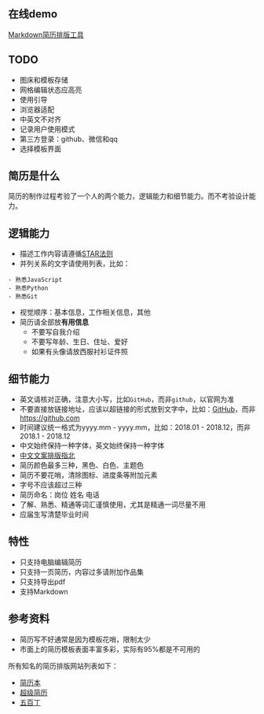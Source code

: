 ## 在线demo

[Markdown简历排版工具](https://resume.mdnice.com/)

## TODO

- 图床和模板存储
- 网格编辑状态应高亮
- 使用引导
- 浏览器适配
- 中英文不对齐
- 记录用户使用模式
- 第三方登录：github、微信和qq
- 选择模板界面

## 简历是什么

简历的制作过程考验了一个人的两个能力，逻辑能力和细节能力。而不考验设计能力。

## 逻辑能力

- 描述工作内容请遵循[STAR法则](https://baike.baidu.com/item/STAR%E6%B3%95%E5%88%99/9056070?fr=aladdin)
- 并列关系的文字请使用列表，比如：

```
- 熟悉JavaScript
- 熟悉Python
- 熟悉Git
```

- 视觉顺序：基本信息，工作相关信息，其他
- 简历请全部放**有用信息**
  - 不要写自我介绍
  - 不要写年龄、生日、住址、爱好
  - 如果有头像请放西服衬衫证件照

## 细节能力

- 英文请核对正确，注意大小写，比如`GitHub`，而非`github`，以官网为准
- 不要直接放链接地址，应该以超链接的形式放到文字中，比如：[GitHub](https://github.com)，而非 https://github.com
- 时间建议统一格式为yyyy.mm - yyyy.mm，比如：2018.01 - 2018.12，而非 2018.1 - 2018.12
- 中文始终保持一种字体，英文始终保持一种字体
- [中文文案排版指北](https://github.com/sparanoid/chinese-copywriting-guidelines)
- 简历颜色最多三种，黑色、白色、主题色
- 简历不要花哨，清除图标、进度条等附加元素
- 字号不应该超过三种
- 简历命名：岗位 姓名 电话
- 了解、熟悉、精通等词汇谨慎使用，尤其是精通一词尽量不用
- 应届生写清楚毕业时间

## 特性

- 只支持电脑编辑简历
- 只支持一页简历，内容过多请附加作品集
- 只支持导出pdf
- 支持Markdown

## 参考资料

- 简历写不好通常是因为模板花哨，限制太少
- 市面上的简历模板表面丰富多彩，实际有95%都是不可用的

所有知名的简历排版网站列表如下：

- [简历本](http://www.jianliben.com/)
- [超级简历](https://www.wondercv.com/?locale=zh-CN)
- [五百丁](http://www.500d.me/)